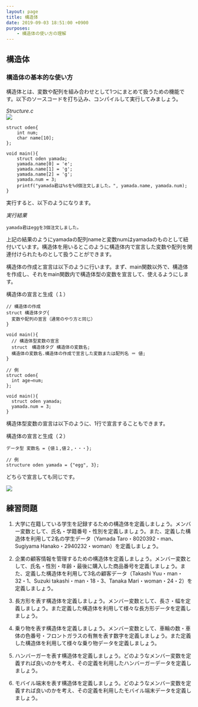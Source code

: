```yaml
---
layout: page
title: 構造体
date: 2019-09-03 18:51:00 +0900
purposes:
    - 構造体の使い方の理解
---
```


構造体
--------------

### 構造体の基本的な使い方

構造体とは、変数や配列を組み合わせとして1つにまとめて扱うための機能です。以下のソースコードを打ち込み、コンパイルして実行してみましょう。

*Structure.c*<br>
![](./pic/Structure.png)

    struct oden{
        int num;
        char name[10];
    };

    void main(){
        struct oden yamada;
        yamada.name[0] = 'e';
        yamada.name[1] = 'g';
        yamada.name[2] = 'g';
        yamada.num = 3;
        printf("yamada君は%sを%d個注文しました。", yamada.name, yamada.num);
    }

実行すると、以下のようになります。

*実行結果*

    yamada君はeggを3個注文しました。

上記の結果のようにyamadaの配列nameと変数numはyamadaのものとして紐付いています。構造体を用いるとこのように構造体内で宣言した変数や配列を関連付けられたものとして扱うことができます。

構造体の作成と宣言は以下のように行います。まず、main関数以外で、構造体を作成し、それをmain関数内で構造体型の変数を宣言して、使えるようにします。

構造体の宣言と生成（１）

    // 構造体の作成
    struct 構造体タグ{
      変数や配列の宣言（通常のやり方と同じ）
    }
    
    void main(){
      // 構造体型変数の宣言
      struct　構造体タグ 構造体の変数名;
      構造体の変数名.構造体の作成で宣言した変数または配列名 ＝ 値;
    }
    
    // 例
    struct oden{
      int age→num;
    };
    
    void main(){
      struct oden yamada;
      yamada.num = 3;
    }

構造体型変数の宣言は以下のように、1行で宣言することもできます。

構造体の宣言と生成（２）

    データ型 変数名 = {値１,値２,・・・};
    
    // 例
    structure oden yamada = {"egg", 3};

どちらで宣言しても同じです。

![](./pic/structure01.png)



練習問題
--------
1.	大学に在籍している学生を記録するための構造体を定義しましょう。メンバー変数として、氏名・学籍番号・性別を定義しましょう。また、定義した構造体を利用して2名の学生データ（Yamada Taro・8020392・man、Sugiyama Hanako・2940232・woman）を定義しましょう。

2.	企業の顧客情報を管理するための構造体を定義しましょう。メンバー変数として、氏名・性別・年齢・最後に購入した商品番号を定義しましょう。また、定義した構造体を利用して3名の顧客データ（Takashi Yuu・man・32・1、Suzuki takashi・man・18・3、Tanaka Mari・woman・24・2）を定義しましょう。

3.	長方形を表す構造体を定義しましょう。メンバー変数として、長さ・幅を定義しましょう。また定義した構造体を利用して様々な長方形データを定義しましょう。

4.	乗り物を表す構造体を定義しましょう。メンバー変数として、車輪の数・車体の色番号・フロントガラスの有無を表す数字を定義しましょう。また定義した構造体を利用して様々な乗り物データを定義しましょう。

5.	ハンバーガーを表す構造体を定義しましょう。どのようなメンバー変数を定義すれば良いのかを考え、その定義を利用したハンバーガーデータを定義しましょう。

6.	モバイル端末を表す構造体を定義しましょう。どのようなメンバー変数を定義すれば良いのかを考え、その定義を利用したモバイル端末データを定義しましょう。
